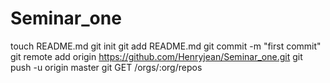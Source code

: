 Seminar_one
===========
touch README.md
git init
git add README.md
git commit -m "first commit"
git remote add origin https://github.com/Henryjean/Seminar_one.git
git push -u origin master
git GET /orgs/:org/repos


